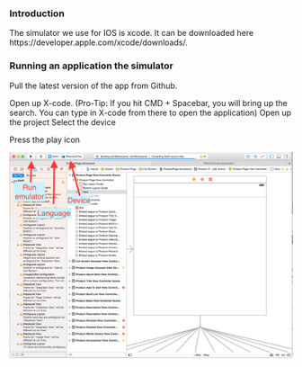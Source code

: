 <h3>Introduction</h3>
The simulator we use for IOS is xcode.  It can be downloaded here https://developer.apple.com/xcode/downloads/.  

<h3>Running an application the simulator</h3>
Pull the latest version of the app from Github.

Open up X-code. 
(Pro-Tip: If you hit CMD + Spacebar, you will bring up the search.  You can type in X-code from there to open the application)
Open up the project
Select the device

Press the play icon

<img src = https://raw.githubusercontent.com/byungminsa/QA/master/images/Screen%20Shot%202015-02-17%20at%2012.49.36%20PM.png>
